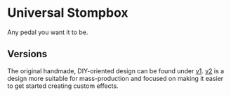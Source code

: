 # Universal Stompbox

Any pedal you want it to be.

## Versions

The original handmade, DIY-oriented design can be found under [v1](v1).  [v2](v2) is a design more suitable for mass-production and focused on making it easier to get started creating custom effects.


